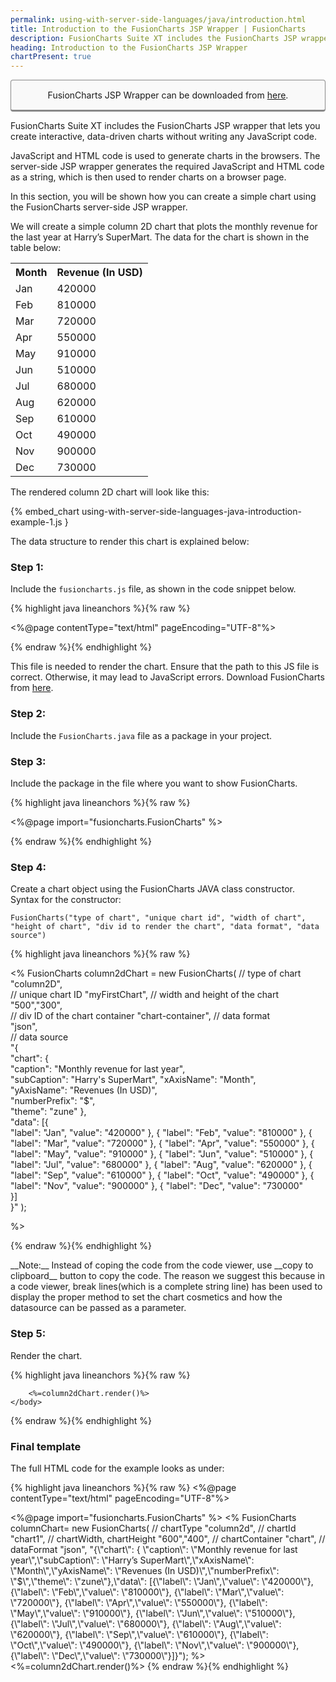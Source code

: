 ```yaml
---
permalink: using-with-server-side-languages/java/introduction.html
title: Introduction to the FusionCharts JSP Wrapper | FusionCharts
description: FusionCharts Suite XT includes the FusionCharts JSP wrapper that lets you create interactive, data-driven charts without writing any JavaScript code.
heading: Introduction to the FusionCharts JSP Wrapper
chartPresent: true
---
```


<p style="background:rgba(249, 249, 249, 1); padding:15px; border:1px solid #888; border-bottom-width:3px; border-radius:4px; text-align:center;">FusionCharts JSP Wrapper can be downloaded from <a href="http://www.fusioncharts.com/jsp-charts/" target="_blank">here</a>.</p>

FusionCharts Suite XT includes the FusionCharts JSP wrapper that lets you create interactive, data-driven charts without writing any JavaScript code.

JavaScript and HTML code is used to generate charts in the browsers. The server-side JSP wrapper generates the required JavaScript and HTML code as a string, which is then used to render charts on a browser page.

In this section, you will be shown how you can create a simple chart using the FusionCharts server-side JSP wrapper.

We will create a simple column 2D chart that plots the monthly revenue for the last year at Harry’s SuperMart. The data for the chart is shown in the table below:

<table>
  <tr>
    <th>Month</th>
    <th>Revenue (In USD)</th>
  </tr>
  <tr>
    <td>Jan</td>
    <td>420000</td>
  </tr>
  <tr>
    <td>Feb</td>
    <td>810000</td>
  </tr>
  <tr>
    <td>Mar</td>
    <td>720000</td>
  </tr>
  <tr>
    <td>Apr</td>
    <td>550000</td>
  </tr>
  <tr>
    <td>May</td>
    <td>910000</td>
  </tr>
  <tr>
    <td>Jun</td>
    <td>510000</td>
  </tr>
  <tr>
    <td>Jul</td>
    <td>680000</td>
  </tr>
  <tr>
    <td>Aug</td>
    <td>620000</td>
  </tr>
  <tr>
    <td>Sep</td>
    <td>610000</td>
  </tr>
  <tr>
    <td>Oct</td>
    <td>490000</td>
  </tr>
  <tr>
    <td>Nov</td>
    <td>900000</td>
  </tr>
  <tr>
    <td>Dec</td>
    <td>730000</td>
  </tr>
</table>


The rendered column 2D chart will look like this:

{% embed_chart using-with-server-side-languages-java-introduction-example-1.js }

The data structure to render this chart is explained below:

### Step 1:

Include the `fusioncharts.js` file, as shown in the code snippet below. 

{% highlight java lineanchors %}{% raw %}

<%@page contentType="text/html" pageEncoding="UTF-8"%>
  <!DOCTYPE html>
  <html>
      <head>
         <title>Loading Data from a Static JSON String - fusioncharts.com</title>
         <script src="fusioncharts.js"></script>
      </head>
      <body>
          <div id="chart-container"></div>

{% endraw %}{% endhighlight %}

This file is needed to render the chart. Ensure that the path to this JS file is correct. Otherwise, it may lead to JavaScript errors. Download FusionCharts from <a href="http://www.fusioncharts.com/download/" target="_blank">here</a>.

### Step 2: 

Include the `FusionCharts.java` file as a package in your project.

### Step 3: 

Include the package in the file where you want to show FusionCharts.

{% highlight java lineanchors %}{% raw %}

  <%@page import="fusioncharts.FusionCharts" %>

{% endraw %}{% endhighlight %}

### Step 4: 

Create a chart object using the FusionCharts JAVA class constructor. 
Syntax for the constructor: 

`FusionCharts("type of chart", "unique chart id", "width of chart", "height of chart", "div id to render the chart", "data format", "data source")`

<textarea style="display:none;" class='java-only'>
  <%
    FusionCharts columnChart= new FusionCharts(
    "column2d",// chartType
      "chart1",// chartId
    "600","400",// chartWidth, chartHeight
    "chart-container",// chartContainer
    "json",// dataFormat
    "{\"chart\": {  \"caption\": \"Monthly revenue for last year\",\"subCaption\": \"Harry’s SuperMart\",\"xAxisName\": \"Month\",\"yAxisName\": \"Revenues (In USD)\",\"numberPrefix\": \"$\",\"theme\": \"zune\"},\"data\": [{\"label\": \"Jan\",\"value\": \"420000\"}, {\"label\": \"Feb\",\"value\": \"810000\"}, {\"label\": \"Mar\",\"value\": \"720000\"}, {\"label\": \"Apr\",\"value\": \"550000\"}, {\"label\": \"May\",\"value\": \"910000\"}, {\"label\": \"Jun\",\"value\": \"510000\"}, {\"label\": \"Jul\",\"value\": \"680000\"}, {\"label\": \"Aug\",\"value\": \"620000\"}, {\"label\": \"Sep\",\"value\": \"610000\"}, {\"label\": \"Oct\",\"value\": \"490000\"}, {\"label\": \"Nov\",\"value\": \"900000\"}, {\"label\": \"Dec\",\"value\": \"730000\"}]}");
  %>
</textarea>

{% highlight java lineanchors %}{% raw %}

<%
    FusionCharts column2dChart = new FusionCharts(
      // type of chart
      "column2D",	    
      // unique chart ID
      "myFirstChart",
      // width and height of the chart	
      "500","300",	
      // div ID of the chart container
      "chart-container",
      // data format		
      "json",	
      // data source		
      "{              
      	\"chart\": {  
      		\"caption\": \"Monthly revenue for last year\",  
      		\"subCaption\": \"Harry's SuperMart\", 
      		\"xAxisName\": \"Month\",  
      		\"yAxisName\": \"Revenues (In USD)\",    
      		\"numberPrefix\": \"$\",   
      		\"theme\": \"zune\" 
      	},                                   
      	\"data\": [{    
      		\"label\": \"Jan\",
          \"value\": \"420000\"
      }, {
          \"label\": \"Feb\",
          \"value\": \"810000\"
      }, {
          \"label\": \"Mar\",
          \"value\": \"720000\"
      }, {
          \"label\": \"Apr\",
          \"value\": \"550000\"
      }, {
          \"label\": \"May\",
          \"value\": \"910000\"
      }, {
          \"label\": \"Jun\",
          \"value\": \"510000\"
      }, {
          \"label\": \"Jul\",
          \"value\": \"680000\"
      }, {
          \"label\": \"Aug\",
          \"value\": \"620000\"
      }, {
          \"label\": \"Sep\",
          \"value\": \"610000\"
      }, {
          \"label\": \"Oct\",
          \"value\": \"490000\"
      }, {
          \"label\": \"Nov\",
          \"value\": \"900000\"
      }, {
          \"label\": \"Dec\",
          \"value\": \"730000\"   
      	}]  
      }"
  );
        
%>

{% endraw %}{% endhighlight %}

<p class="text-info"> __Note:__ Instead of coping the code from the code viewer, use __copy to clipboard__ button to copy the code. The reason we suggest this because in a code viewer, break lines(which is a complete  string line) has been used to display the proper method to set the chart cosmetics and how the datasource can be passed as a parameter.</p>


### Step 5:

Render the chart.

{% highlight java lineanchors %}{% raw %}

		<%=column2dChart.render()%>
    </body>
</html>

{% endraw %}{% endhighlight %}

### Final template

The full HTML code for the example looks as under:

{% highlight java lineanchors %}{% raw %}
<%@page contentType="text/html" pageEncoding="UTF-8"%>
  <!DOCTYPE html>
  <html>
    <head>
        <title>Loading Data from a Static JSON String - fusioncharts.com</title>
        <script src="fusioncharts.js"></script>
    </head>
    <body>
        <div id="chart"></div>
        <%@page import="fusioncharts.FusionCharts" %>
        <%
        FusionCharts columnChart= new FusionCharts(
          // chartType
          "column2d",
          // chartId
          "chart1",
          // chartWidth, chartHeight
          "600","400",
          // chartContainer
          "chart",
          // dataFormat
          "json",
          "{\"chart\": {  \"caption\": \"Monthly revenue for last year\",\"subCaption\": \"Harry’s SuperMart\",\"xAxisName\": \"Month\",\"yAxisName\": \"Revenues (In USD)\",\"numberPrefix\": \"$\",\"theme\": \"zune\"},\"data\": [{\"label\": \"Jan\",\"value\": \"420000\"}, {\"label\": \"Feb\",\"value\": \"810000\"}, {\"label\": \"Mar\",\"value\": \"720000\"}, {\"label\": \"Apr\",\"value\": \"550000\"}, {\"label\": \"May\",\"value\": \"910000\"}, {\"label\": \"Jun\",\"value\": \"510000\"}, {\"label\": \"Jul\",\"value\": \"680000\"}, {\"label\": \"Aug\",\"value\": \"620000\"}, {\"label\": \"Sep\",\"value\": \"610000\"}, {\"label\": \"Oct\",\"value\": \"490000\"}, {\"label\": \"Nov\",\"value\": \"900000\"}, {\"label\": \"Dec\",\"value\": \"730000\"}]}");
        %>
        <%=column2dChart.render()%>
    </body>
  </html>
{% endraw %}{% endhighlight %}